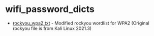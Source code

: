 # wifi_password_dicts
- [rockyou_wpa2.txt](https://github.com/sakkarose/rockyou_wpa2_dicts/blob/main/rockyou_wpa2.txt) - Modified rockyou wordlist for WPA2 
(Original rockyou file is from Kali Linux 2021.3)
